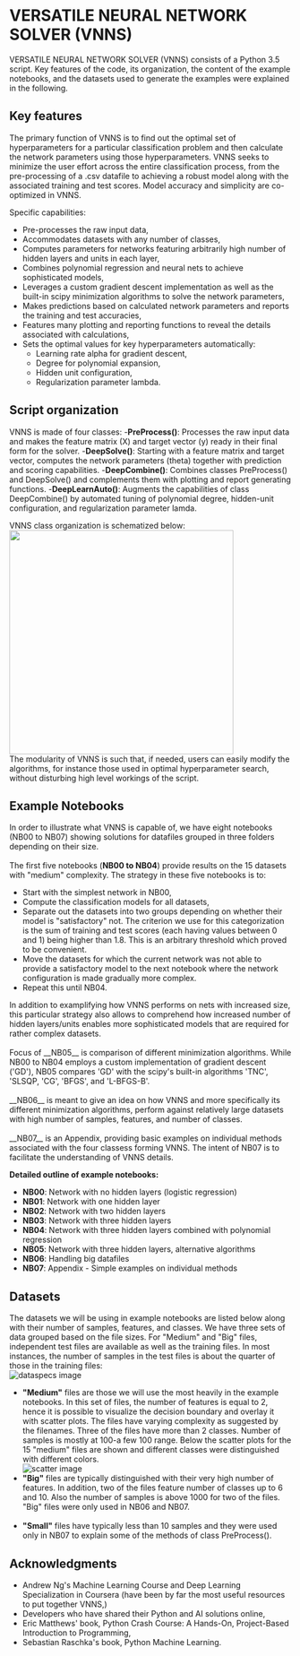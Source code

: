 # VERSATILE NEURAL NETWORK SOLVER (VNNS)
VERSATILE NEURAL NETWORK SOLVER (VNNS) consists of a Python 3.5 script. Key features of the code, its organization, the content of the example notebooks, and the datasets used to generate the examples were explained in the following. 
## Key features
The primary function of VNNS is to find out the optimal set of hyperparameters for a particular classification problem and then calculate the network parameters using those hyperparameters. VNNS seeks to minimize the user effort across the entire classification process, from the pre-processing of a .csv datafile to achieving a robust model along with the associated training and test scores. Model accuracy and simplicity are co-optimized in VNNS. 

Specific capabilities: 
- Pre-processes the raw input data,
- Accommodates datasets with any number of classes,
- Computes parameters for networks featuring arbitrarily high number of hidden layers and units in each layer,
- Combines polynomial regression and neural nets to achieve sophisticated models,
- Leverages a custom gradient descent implementation as well as the built-in scipy minimization algorithms to solve the network parameters, 
- Makes predictions based on calculated network parameters and reports the training and test accuracies,
- Features many plotting and reporting functions to reveal the details associated with calculations,
- Sets the optimal values for key hyperparameters automatically:  
    - Learning rate alpha for gradient descent,
    - Degree for polynomial expansion,
    - Hidden unit configuration,
    - Regularization parameter lambda.
    
## Script organization
 VNNS is made of four classes:
 -__PreProcess()__: Processes the raw input data and makes the feature matrix (X) and target vector (y) ready in their final form for the solver.
 -__DeepSolve()__: Starting with a feature matrix and target vector, computes the network parameters (theta) together with prediction and scoring capabilities.
 -__DeepCombine()__: Combines classes PreProcess() and DeepSolve() and complements them with plotting and report generating functions.
 -__DeepLearnAuto()__: Augments the capabilities of class DeepCombine() by automated tuning of polynomial degree, hidden-unit configuration, and regularization parameter lamda. 

VNNS class organization is schematized below:
<br><img src="/Images/VNNSorganization.png"  width="400"><br>
The modularity of VNNS is such that, if needed, users can easily modify the algorithms, for instance those used in optimal hyperparameter search, without disturbing high level workings of the script.

## Example Notebooks
In order to illustrate what VNNS is capable of, we have eight notebooks (NB00 to NB07) showing solutions for datafiles grouped in three folders depending on their size.<br><br>
The first five notebooks (__NB00 to NB04__) provide results on the 15 datasets with "medium" complexity. The strategy in these five notebooks is to: 
- Start with the simplest network in NB00, 
- Compute the classification models for all datasets, 
- Separate out the datasets into two groups depending on whether their model is "satisfactory" not. The criterion we use for this categorization is the sum of training and test scores (each having values between 0 and 1) being higher than 1.8. This is an arbitrary threshold which proved to be convenient. 
- Move the datasets for which the current network was not able to provide a satisfactory model to the next notebook where the network configuration is made gradually more complex. <br> 
- Repeat this until NB04.
</font> 
In addition to examplifying how VNNS performs on nets with increased size, this particular strategy also allows to comprehend how increased number of hidden layers/units enables more sophisticated models that are required for rather complex datasets. <br><br>
Focus of __NB05__ is comparison of different minimization algorithms. While NB00 to NB04 employs a custom implementation of gradient descent ('GD'), NB05 compares 'GD' with the scipy's built-in algorithms 'TNC', 'SLSQP, 'CG', 'BFGS', and 'L-BFGS-B'. <br><br>
__NB06__ is meant to give an idea on how VNNS and more specifically its different minimization algorithms, perform against relatively large datasets with high number of samples, features, and number of classes. 
<br><br>
__NB07__ is an Appendix, providing basic examples on individual methods associated with the four classess forming VNNS. The intent of NB07 is to facilitate the understanding of VNNS details.

__Detailed outline of example notebooks:__
- __NB00__: Network with no hidden layers (logistic regression)
- __NB01__: Network with one hidden layer
- __NB02__: Network with two hidden layers
- __NB03__: Network with three hidden layers
- __NB04__: Network with three hidden layers combined with polynomial regression
- __NB05__: Network with three hidden layers, alternative algorithms
- __NB06__: Handling big datafiles
- __NB07__: Appendix - Simple examples on individual methods

## Datasets
The datasets we will be using in example notebooks are listed below along with their number of samples, features, and classes. We have three sets of data grouped based on the file sizes. For "Medium" and "Big" files, independent test files are available as well as the training files. In most instances, the number of samples in the test files is about the quarter of those in the training files:<br>
![dataspecs image](Images/DataSpecs.png)
- __"Medium"__ files are those we will use the most heavily in the example notebooks. In this set of files, the number of features is equal to 2, hence it is possible to visualize the decision boundary and overlay it with scatter plots. The files have varying complexity as suggested by the filenames. Three of the files have more than 2 classes. Number of samples is mostly at 100-a few 100 range. Below the scatter plots for the 15 "medium" files are shown and different classes were distinguished with different colors. <br>
![scatter image](Images/TrainingDataSets.png)
- __"Big"__ files are typically distinguished with their very high number of features. In addition, two of the files feature number of classes up to 6 and 10. Also the number of samples is above 1000 for two of the files. "Big" files were only used in NB06 and NB07.
<br><br>
- __"Small"__ files have typically less than 10 samples and they were used only in NB07 to explain some of the methods of class PreProcess().

## Acknowledgments
- Andrew Ng's Machine Learning Course and Deep Learning Specialization in Coursera (have been by far the most useful resources to put together VNNS,)
- Developers who have shared their Python and AI solutions online,
- Eric Matthews' book, Python Crash Course: A Hands-On, Project-Based Introduction to Programming,
- Sebastian Raschka's book, Python Machine Learning.












